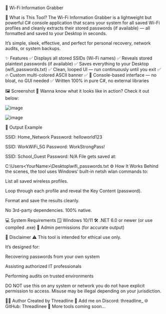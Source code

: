 🚀 Wi-Fi Information Grabber



🎯 What is This Tool?
The Wi-Fi Information Grabber is a lightweight but powerful C# console application that scans your system for all saved Wi-Fi profiles and cleanly extracts their stored passwords (if available) — all formatted and saved to your Desktop in seconds.

It’s simple, sleek, effective, and perfect for personal recovery, network audits, or system backups.

✨ Features
✅ Displays all stored SSIDs (Wi-Fi names)
✅ Reveals stored plaintext passwords (if available)
✅ Saves everything to your Desktop (wifi_passwords.txt)
✅ Clean, looped UI — run continuously until you exit
✅ 🔥 Custom multi-colored ASCII banner
✅ 💬 Console-based interface — no bloat, no GUI needed
✅ Written 100% in pure C#, no external libraries

🖼️ Screenshot
🧠 Wanna know what it looks like in action? Check it out below:

![image](https://github.com/user-attachments/assets/e26d9507-3764-4454-b0b9-85b4c0f75b5a)

![image](https://github.com/user-attachments/assets/4f5bb422-13dc-4324-84ce-c8fb9e09a324)


📂 Output Example

SSID: Home_Network
Password: helloworld123

SSID: WorkWiFi_5G
Password: WorkStrongPass!

SSID: School_Guest
Password: N/A
File gets saved at:

C:\Users\<YourName>\Desktop\wifi_passwords.txt
⚙️ How It Works
Behind the scenes, the tool uses Windows’ built-in netsh wlan commands to:

List all saved wireless profiles.

Loop through each profile and reveal the Key Content (password).

Format and save the results cleanly.

No 3rd-party dependencies. 100% native.

💻 System Requirements
🪟 Windows 10/11
🛠 .NET 6.0 or newer (or use compiled .exe)
📡 Admin permissions (for accurate output)

🔐 Disclaimer
⚠️ This tool is intended for ethical use only.

It’s designed for:

Recovering passwords from your own system

Assisting authorized IT professionals

Performing audits on trusted environments

DO NOT use this on any system or network you do not have explicit permission to access. Misuse may be illegal depending on your jurisdiction.

👨‍💻 Author
Created by Threadline
📎 Add me on Discord: threadline_
🌐 GitHub: Threadlinee
🧠 More tools coming soon...

